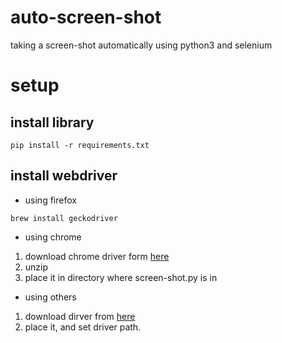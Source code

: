 # auto-screen-shot

taking a screen-shot automatically using python3 and selenium


# setup

## install library

```
pip install -r requirements.txt
```

## install webdriver
- using firefox

```
brew install geckodriver
```

- using chrome

1. download chrome driver form [here](https://sites.google.com/a/chromium.org/chromedriver/downloads)
2. unzip
3. place it in directory where screen-shot.py is in

- using others

1. download dirver from [here](https://pypi.python.org/pypi/selenium#drivers)
2. place it, and set driver path.
